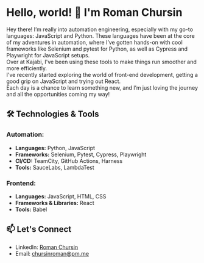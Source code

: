 # Hello, world! 👋 I'm Roman Chursin

Hey there! I’m really into automation engineering, especially with my go-to languages: JavaScript and Python.
These languages have been at the core of my adventures in automation, where I’ve gotten hands-on with cool frameworks like Selenium and pytest for Python, as well as Cypress and Playwright for JavaScript setups.  
Over at Kajabi, I've been using these tools to make things run smoother and more efficiently.  
I've recently started exploring the world of front-end development, getting a good grip on JavaScript and trying out React.  
Each day is a chance to learn something new, and I’m just loving the journey and all the opportunities coming my way!


## 🛠 Technologies & Tools

### **Automation:**
- **Languages:** Python, JavaScript
- **Frameworks:** Selenium, Pytest, Cypress, Playwright
- **CI/CD:** TeamCity, GitHub Actions, Harness
- **Tools:** SauceLabs, LambdaTest

### **Frontend:**
- **Languages:** JavaScript, HTML, CSS
- **Frameworks & Libraries:** React
- **Tools:** Babel

## 📫 Let's Connect

- LinkedIn: [Roman Chursin](https://www.linkedin.com/in/roman-chursin/)
- Email: chursinroman@pm.me
